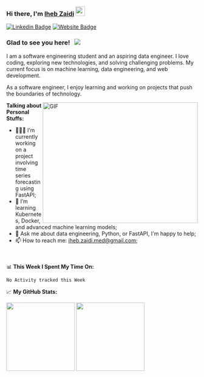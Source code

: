 
### Hi there, I'm <a href="" target="_blank">Iheb Zaidi</a> <img src="https://media.giphy.com/media/hvRJCLFzcasrR4ia7z/giphy.gif" width="25px">

[![Linkedin Badge](https://img.shields.io/badge/-LinkedIn-0e76a8?style=flat-square&logo=Linkedin&logoColor=white)](https://www.linkedin.com/in/iheb-zaidi-345a0a18b/)
[![Website Badge](https://img.shields.io/badge/Website-3b5998?style=flat-square&logo=google-chrome&logoColor=white)]()

### Glad to see you here! &nbsp; ![](https://visitor-badge.glitch.me/badge?page_id=ihebzaidi.ihebzaidi)

I am a software engineering student and an aspiring data engineer. I love coding, exploring new technologies, and solving challenging problems. My current focus is on machine learning, data engineering, and web development.

As a software engineer, I enjoy learning and working on projects that push the boundaries of technology.

<img align="right" alt="GIF" src="https://github.com/Gapur/Gapur/blob/master/coding.gif?raw=true" width="408" height="318" />
  

**Talking about Personal Stuffs:**

- 👨🏻‍💻 I’m currently working on a project involving time series forecasting using FastAPI;
- 🚀 I’m learning Kubernetes, Docker, and advanced machine learning models;
- 💬 Ask me about data engineering, Python, or FastAPI, I'm happy to help;
- 📫 How to reach me: iheb.zaidi.med@gmail.com;


</br>

📊 **This Week I Spent My Time On:**
<!--START_SECTION:waka-->
```text
No Activity tracked this Week
```
<!--END_SECTION:waka-->


📈 **My GitHub Stats:**

<p>
  <img height="180em" src="https://github-readme-stats.vercel.app/api/top-langs/?username=ihebzaidi&hide=php,html,css&show_icons=true&hide_border=true&layout=compact&langs_count=10&v=2"/>
  <img height="180em" src="https://github-readme-stats.vercel.app/api/top-langs/?username=ihebzaidi&hide=php,html,css&show_icons=true&hide_border=true&layout=compact&langs_count=10"/>

</p>

